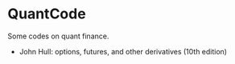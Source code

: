 # QuantCode

Some codes on quant finance.
   - John Hull: options, futures, and other derivatives (10th edition)

